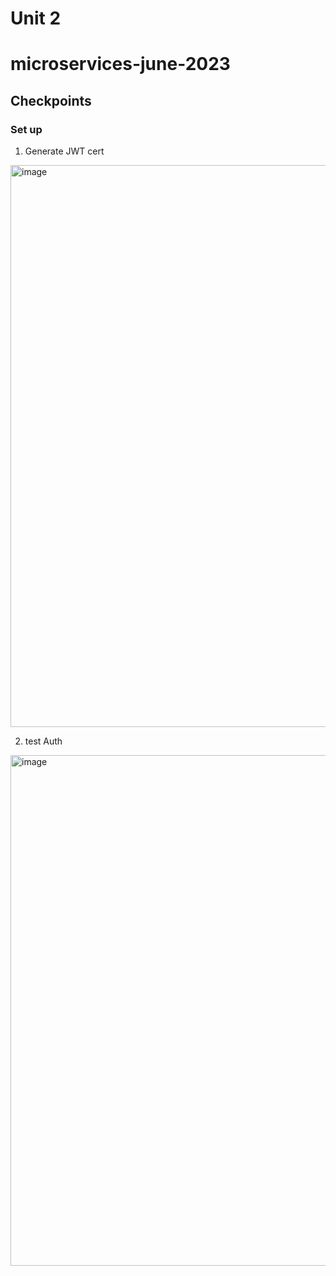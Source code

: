 # Unit 2
# microservices-june-2023
 
## Checkpoints

### Set up

1. Generate JWT cert
<img width="899" alt="image" src="https://github.com/wxharry/microservices-june-2023/assets/39271899/58711d27-b9c3-48d7-8dce-4dc5fef57a17">

2. test Auth
<img width="817" alt="image" src="https://github.com/wxharry/microservices-june-2023/assets/39271899/4f248db9-47dd-4a70-a800-5652fbd7b572">


